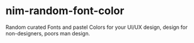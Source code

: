 # nim-random-font-color
Random curated Fonts and pastel Colors for your UI/UX design, design for non-designers, poors man design.
